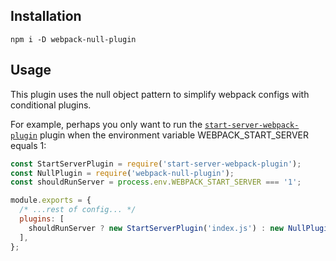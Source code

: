 ## Installation

```
npm i -D webpack-null-plugin
```

## Usage
This plugin uses the null object pattern to simplify webpack configs with conditional plugins.

For example, perhaps you only want to run the [`start-server-webpack-plugin`](https://www.npmjs.com/package/start-server-webpack-plugin) plugin when the environment variable WEBPACK_START_SERVER equals 1:

``` js
const StartServerPlugin = require('start-server-webpack-plugin');
const NullPlugin = require('webpack-null-plugin');
const shouldRunServer = process.env.WEBPACK_START_SERVER === '1';

module.exports = {
  /* ...rest of config... */
  plugins: [
    shouldRunServer ? new StartServerPlugin('index.js') : new NullPlugin(),
  ],
};

```
